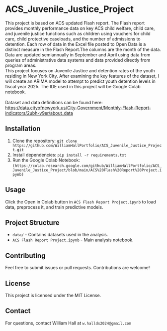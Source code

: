 # ACS_Juvenile_Justice_Project
This project is based on ACS updated Flash report. The Flash report provides monthly performance data on key ACS child welfare, child care, and juvenile justice functions such as children using vouchers for child care, child protective caseloads, and the number of admissions to detention. Each row of data in the Excel file posted to Open Data is a distinct measure in the Flash Report.The columns are the month of the data. Data are updated semiannually in September and April using data from queries of administrative data systems and data provided directly from program areas.<br>
This project focuses on Juvenile Justice and detention rates of the youth residing in New York City. After examining the key features of the dataset, I will create an ARIMA model to attempt to predict youth detention levels in fiscal year 2025. The IDE used in this project will be Google Colab notebook. <br> 
<br>
Dataset and data definitions can be found here: <br>
https://data.cityofnewyork.us/City-Government/Monthly-Flash-Report-indicators/2ubh-v9er/about_data
<br>
## Installation
1. Clone the repository: `git clone https://github.com/WilliamHallPortfolio/ACS_Juvenile_Justice_Project.git`
2. Install dependencies: `pip install -r requirements.txt`
3. Run the Google Colab Notebook: `(https://colab.research.google.com/github/WilliamHallPortfolio/ACS_Juvenile_Justice_Project/blob/main/ACS%20Flash%20Report%20Project.ipynb)`

## Usage
Click the Open in Colab button in `ACS Flash Report Project.ipynb` to load data, preprocess it, and train predictive models.

## Project Structure
- `data/` - Contains datasets used in the analysis.
- `ACS Flash Report Project.ipynb` - Main analysis notebook.

## Contributing
Feel free to submit issues or pull requests. Contributions are welcome!

## License
This project is licensed under the MIT License.

## Contact
For questions, contact William Hall at `w.hallds2024@gmail.com`

